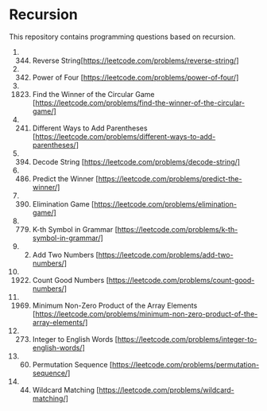 # Recursion
This repository contains programming questions based on recursion.
1) 344. Reverse String[https://leetcode.com/problems/reverse-string/]
2) 342. Power of Four [https://leetcode.com/problems/power-of-four/]
3) 1823. Find the Winner of the Circular Game [https://leetcode.com/problems/find-the-winner-of-the-circular-game/]
4) 241. Different Ways to Add Parentheses [https://leetcode.com/problems/different-ways-to-add-parentheses/]
5) 394. Decode String [https://leetcode.com/problems/decode-string/]
6) 486. Predict the Winner [https://leetcode.com/problems/predict-the-winner/]
7) 390. Elimination Game [https://leetcode.com/problems/elimination-game/]
8) 779. K-th Symbol in Grammar [https://leetcode.com/problems/k-th-symbol-in-grammar/]
9) 2. Add Two Numbers [https://leetcode.com/problems/add-two-numbers/]
10) 1922. Count Good Numbers [https://leetcode.com/problems/count-good-numbers/]
11) 1969. Minimum Non-Zero Product of the Array Elements [https://leetcode.com/problems/minimum-non-zero-product-of-the-array-elements/]
12) 273. Integer to English Words [https://leetcode.com/problems/integer-to-english-words/]
13) 60. Permutation Sequence [https://leetcode.com/problems/permutation-sequence/]
14) 44. Wildcard Matching [https://leetcode.com/problems/wildcard-matching/]
